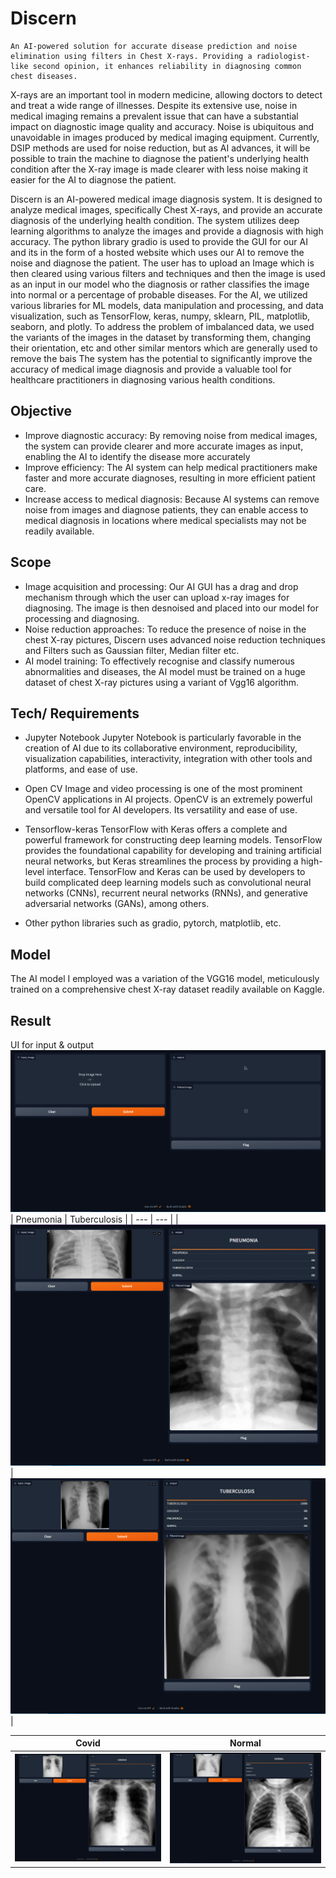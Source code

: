 # Discern
    An AI-powered solution for accurate disease prediction and noise elimination using filters in Chest X-rays. Providing a radiologist-like second opinion, it enhances reliability in diagnosing common chest diseases.
X-rays are an important tool in modern medicine, allowing doctors to detect and treat a wide range of illnesses. Despite its extensive use, noise in medical imaging remains a prevalent issue that can have a substantial impact on diagnostic image quality and accuracy. Noise is ubiquitous and unavoidable in images produced by medical imaging equipment. Currently, DSIP methods are used for noise reduction, but as AI advances, it will be possible to train the machine to diagnose the patient's underlying health condition after the X-ray image is made clearer with less noise making it easier for the AI to diagnose the patient.

Discern is an AI-powered medical image diagnosis system. It is designed to analyze medical images, specifically Chest X-rays, and provide an accurate diagnosis of the underlying health condition. The system utilizes deep learning algorithms to analyze the images and provide a diagnosis with high accuracy.
The python library gradio is used to provide the GUI for our AI and its in the form of a hosted website which uses our AI to remove the noise and diagnose the patient.
The user has to upload an Image which is then cleared using various filters and techniques and then the image is used as an input in our model who the diagnosis or rather classifies the image into normal or a percentage of probable diseases.
For the AI, we utilized various libraries for ML models, data manipulation and processing, and data visualization, such as TensorFlow, keras, numpy, sklearn, PIL, matplotlib, seaborn, and plotly.
To address the problem of imbalanced data, we used the variants of the images in the dataset by transforming them, changing their orientation, etc and other similar mentors which are generally used to remove the bais
The system has the potential to significantly improve the accuracy of medical image diagnosis and provide a valuable tool for healthcare practitioners in diagnosing various health conditions.


## Objective
- Improve diagnostic accuracy: By removing noise from medical images, the system can provide clearer and more accurate images as input, enabling the AI to identify the disease more accurately
-  Improve efficiency: The AI system can help medical practitioners make faster and more accurate diagnoses, resulting in more efficient patient care.
- Increase access to medical diagnosis: Because AI systems can remove noise from images and diagnose patients, they can enable access to medical diagnosis in locations where medical specialists may not be readily available.

## Scope
- Image acquisition and processing: Our AI GUI has a drag and drop mechanism through which the user can upload x-ray images for diagnosing. The image is then desnoised and placed into our model for processing and diagnosing.
- Noise reduction approaches: To reduce the presence of noise in the chest X-ray pictures, Discern uses advanced noise reduction techniques and Filters such as Gaussian filter, Median filter etc.
- AI model training: To effectively recognise and classify numerous abnormalities and diseases, the AI model must be trained on a huge dataset of chest X-ray pictures using a variant of Vgg16 algorithm.


## Tech/ Requirements
- Jupyter Notebook
        Jupyter Notebook is particularly favorable in the creation of AI due to its collaborative environment, reproducibility, visualization capabilities, interactivity, integration with other tools and platforms, and ease of use. 

- Open CV
		Image and video processing is one of the most prominent OpenCV 	applications in AI projects. OpenCV is an extremely powerful and versatile tool for AI developers. Its versatility and ease of use.
	
- Tensorflow-keras
	    TensorFlow with Keras offers a complete and powerful framework for constructing deep learning models. TensorFlow provides the foundational capability for developing and training artificial neural networks, but Keras streamlines the process by providing a high-level interface. TensorFlow and Keras can be used by developers to build complicated deep learning models such as convolutional neural networks (CNNs), recurrent neural networks (RNNs), and generative adversarial networks (GANs), among others. 

- Other python libraries such as gradio, pytorch, matplotlib, etc.

## Model

The AI model I employed was a variation of the VGG16 model, meticulously trained on a comprehensive chest X-ray dataset readily available on Kaggle.

## Result

UI for input & output 
 ![Image](https://github.com/Kunj-Pate1/Discern/blob/main/output%20imgs/input.png) 
| Pneumonia | Tuberculosis |
| --- | --- |
| ![Image 1](https://github.com/Kunj-Pate1/Discern/blob/main/output%20imgs/pneumonia.png) | ![Image 2](https://github.com/Kunj-Pate1/Discern/blob/main/output%20imgs/tuber.png) |

| Covid | Normal |
| --- | --- |
| ![Image 3](https://github.com/Kunj-Pate1/Discern/blob/main/output%20imgs/covid.png) | ![Image 4](https://github.com/Kunj-Pate1/Discern/blob/main/output%20imgs/normal.png) |
